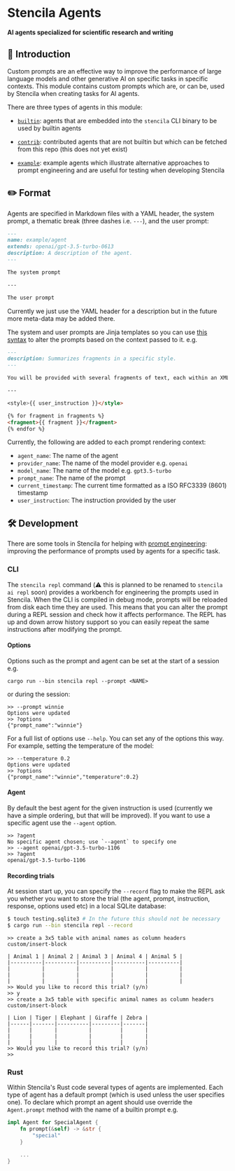 # Stencila Agents

**AI agents specialized for scientific research and writing**

## 🤖 Introduction

Custom prompts are an effective way to improve the performance of large language models and other generative AI on specific tasks in specific contexts. This module contains custom prompts which are, or can be, used by Stencila when creating tasks for AI agents.

There are three types of agents in this module:

- [`builtin`](builtin): agents that are embedded into the `stencila` CLI binary to be used by builtin agents

- [`contrib`](contrib): contributed agents that are not builtin but which can be fetched from this repo (this does not yet exist)

- [`example`](example): example agents which illustrate alternative approaches to prompt engineering and are useful for testing when developing Stencila
 

## ✏️ Format

Agents are specified in Markdown files with a YAML header, the system prompt, a thematic break (three dashes i.e. `---`), and the user prompt:

```markdown
---
name: example/agent
extends: openai/gpt-3.5-turbo-0613
description: A description of the agent.
---

The system prompt

---

The user prompt
```

Currently we just use the YAML header for a description but in the future more meta-data may be added there.

The system and user prompts are Jinja templates so you can use [this syntax](https://docs.rs/minijinja/latest/minijinja/syntax/index.html) to alter the prompts based on the context passed to it. e.g.

```markdown
---
description: Summarizes fragments in a specific style.
---

You will be provided with several fragments of text, each within an XML <fragment> tag. Summarize the fragments as accurately as possible in the style provided in the XML <style> tag. Use no more than 4 sentences.

---

<style>{{ user_instruction }}</style>

{% for fragment in fragments %}
<fragment>{{ fragment }}</fragment>
{% endfor %}
```

Currently, the following are added to each prompt rendering context:

- `agent_name`: The name of the agent
- `provider_name`: The name of the model provider e.g. `openai`
- `model_name`: The name of the model e.g. `gpt3.5-turbo`
- `prompt_name`: The name of the prompt
- `current_timestamp`: The current time formatted as a ISO RFC3339 (8601) timestamp
- `user_instruction`: The instruction provided by the user

## 🛠️ Development

There are some tools in Stencila for helping with [prompt engineering](https://en.wikipedia.org/wiki/Prompt_engineering): improving the performance of prompts used by agents for a specific task.

### CLI

The `stencila repl` command (⚠️ this is planned to be renamed to `stencila ai repl` soon) provides a workbench for engineering the prompts used in Stencila. When the CLI is compiled in debug mode, prompts will be reloaded from disk each time they are used. This means that you can alter the prompt during a REPL session and check how it affects performance. The REPL has up and down arrow history support so you can easily repeat the same instructions after modifying the prompt.

#### Options

Options such as the prompt and agent can be set at the start of a session e.g.

```console
cargo run --bin stencila repl --prompt <NAME>
```

or during the session:

```
>> --prompt winnie
Options were updated
>> ?options
{"prompt_name":"winnie"}
```

For a full list of options use `--help`. You can set any of the options this way. For example, setting the temperature of the model:

```
>> --temperature 0.2
Options were updated
>> ?options
{"prompt_name":"winnie","temperature":0.2}
```

#### Agent

By default the best agent for the given instruction is used (currently we have a simple ordering, but that will be improved). If you want to use a specific agent use the `--agent` option.

```
>> ?agent
No specific agent chosen; use `--agent` to specify one
>> --agent openai/gpt-3.5-turbo-1106
>> ?agent
openai/gpt-3.5-turbo-1106
```

#### Recording trials

At session start up, you can specify the `--record` flag to make the REPL ask you whether you want to store the trial (the agent, prompt, instruction, response, options used etc) in a local SQLite database:

```sh
$ touch testing.sqlite3 # In the future this should not be necessary
$ cargo run --bin stencila repl --record
```

```
>> create a 3x5 table with animal names as column headers
custom/insert-block

| Animal 1 | Animal 2 | Animal 3 | Animal 4 | Animal 5 |
|----------|----------|----------|----------|----------|
|          |          |          |          |          |
|          |          |          |          |          |
|          |          |          |          |          |
>> Would you like to record this trial? (y/n)
>> y
>> create a 3x5 table with specific animal names as column headers
custom/insert-block

| Lion | Tiger | Elephant | Giraffe | Zebra |
|------|-------|----------|---------|-------|
|      |       |          |         |       |
|      |       |          |         |       |
|      |       |          |         |       |
>> Would you like to record this trial? (y/n)
>> 
```

### Rust

Within Stencila's Rust code several types of agents are implemented. Each type of agent has a default prompt (which is used unless the user specifies one). To declare which prompt an agent should use override the `Agent.prompt` method with the name of a builtin prompt e.g.

```rust
impl Agent for SpecialAgent {
    fn prompt(&self) -> &str {
        "special"
    }

    ...
}
```
